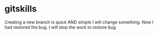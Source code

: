 # gitskills
Creating a new branch is quick AND simple
I will change something.
Now I had restored the bug.
I will stop the work to restore bug.

